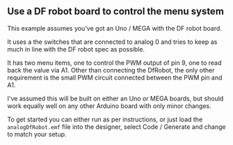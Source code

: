 ## Use a DF robot board to control the menu system

This example assumes you've got an Uno / MEGA with the DF robot board.

It uses a the switches that are connected to analog 0 and tries to keep as much in line with the DF robot spec as possible.

It has two menu items, one to control the PWM output of pin 9, one to read back the value via A1. Other than connecting the DfRobot, the only other requirement is the small PWM circuit connected between the PWM pin and A1.

I've assumed this will be built on either an Uno or MEGA boards, but should work equally well on any other Arduino board with only minor changes.

To get started you can either run as per instructions, or just load the `analogDfRobot.emf` file into the designer, select Code / Generate and change to match your setup.

